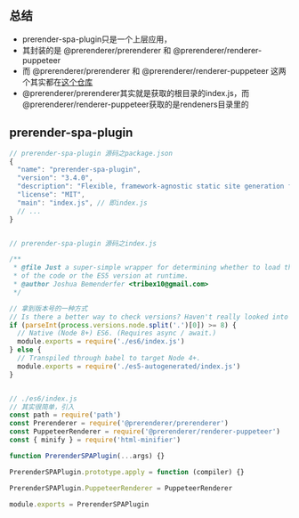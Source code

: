 ## 总结

- prerender-spa-plugin只是一个上层应用，
- 其封装的是 @prerenderer/prerenderer 和 @prerenderer/renderer-puppeteer
- 而 @prerenderer/prerenderer 和 @prerenderer/renderer-puppeteer 这两个其实都在[这个仓库](https://github.com/JoshTheDerf/prerenderer)
- @prerenderer/prerenderer其实就是获取的根目录的index.js，而 @prerenderer/renderer-puppeteer获取的是rendeners目录里的

## prerender-spa-plugin

```js
// prerender-spa-plugin 源码之package.json
{
  "name": "prerender-spa-plugin",
  "version": "3.4.0",
  "description": "Flexible, framework-agnostic static site generation for sites and SPAs built with webpack.",
  "license": "MIT",
  "main": "index.js", // 即index.js
  // ...
}


// prerender-spa-plugin 源码之index.js

/**
 * @file Just a super-simple wrapper for determining whether to load the original ES6 version
 * of the code or the ES5 version at runtime.
 * @author Joshua Bemenderfer <tribex10@gmail.com>
 */

// 拿到版本号的一种方式
// Is there a better way to check versions? Haven't really looked into it.
if (parseInt(process.versions.node.split('.')[0]) >= 8) {
  // Native (Node 8+) ES6. (Requires async / await.)
  module.exports = require('./es6/index.js')
} else {
  // Transpiled through babel to target Node 4+.
  module.exports = require('./es5-autogenerated/index.js')
}


// ./es6/index.js
// 其实很简单，引入
const path = require('path')
const Prerenderer = require('@prerenderer/prerenderer')
const PuppeteerRenderer = require('@prerenderer/renderer-puppeteer')
const { minify } = require('html-minifier')

function PrerenderSPAPlugin(...args) {}

PrerenderSPAPlugin.prototype.apply = function (compiler) {}

PrerenderSPAPlugin.PuppeteerRenderer = PuppeteerRenderer

module.exports = PrerenderSPAPlugin

```
